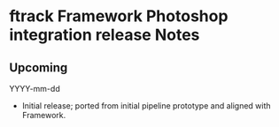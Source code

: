 # ftrack Framework Photoshop integration release Notes

## Upcoming
YYYY-mm-dd

* Initial release; ported from initial pipeline prototype and aligned with Framework.
